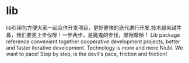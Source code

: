 ﻿# lib
lib引用包方便大家一起合作开发项目，更好更快的迭代进行开发.技术越来越牛鼻，我们要更上步伐呀！一步两步，是魔鬼的步伐，摩擦摩擦！
Lib package reference convenient together cooperative development projects, better and faster iterative development. Technology is more and more Niubi. We want to pace! Step by step, is the devil's pace, friction and friction!